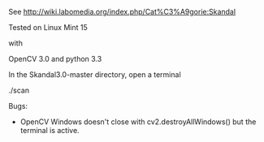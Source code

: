 See http://wiki.labomedia.org/index.php/Cat%C3%A9gorie:Skandal

Tested on Linux Mint 15

with

OpenCV 3.0 and python 3.3


In the Skandal3.0-master directory, open a terminal

 ./scan


Bugs:

- OpenCV Windows doesn't close with cv2.destroyAllWindows() but the terminal is active.
